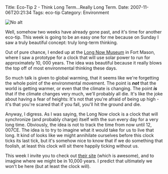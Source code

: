 Title: Eco-Tip 2 - Think Long Term...Really Long Term.
Date: 2007-11-06T20:21:34
Tags: eco-tip
Category: Environment


![No alt]({filename}/images/longnowclock.jpg)

Well, somehow two weeks have already gone past, and it's time for another 
eco-tip. This week is going to be an easy one for me because on Sunday I saw
 a truly beautiful concept: truly long-term thinking.

Out of pure chance, I ended up at the <a href="http://www.longnow.org" 
target="_blank">Long Now Museum</a> in Fort Mason, where I saw a prototype 
for a clock that will use solar power to run for approximately 10,
000 years. The idea was beautiful because it really blows the top off of 
most environmental thinking these days.

So much talk is given to global warming, that it seems like we're forgetting
 the whole point of the environmental movement. The point is 
 ***not*** that the world is getting warmer, 
 or even that the climate is changing. The point ***is*** 
 that if the climate changes very much, we'll probably all die. It's like 
 the joke about having a fear of heights: It's not that you're afraid of 
 being up high - it's that you're scared that if you fall, 
 you'll hit the ground and die.

Anyway, I digress. As I was saying, the Long Now clock is a clock that will 
synchronize (and probably charge) itself with the sun every day for a very 
long time. Obviously, the idea is not to track the time from now until 12,
007CE. The idea is to try to imagine what it would take for us to live that 
long. It kind of looks like we might annihilate ourselves before this clock 
ticks its last tick, but it's somehow nice to know that if we do something 
that foolish, at least this clock will sit there happily ticking without us.

This week I invite you to check out <a href="http://www.longnow.org" 
target="_blank">their site</a> (which is awesome), and to imagine where we 
might be in 10,000 years. I predict that ultimately we won't be here (but 
at least the clock will).

